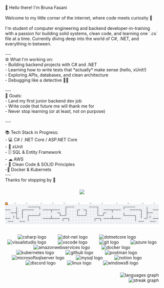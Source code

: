 <p align="left">👋 Hello there! I'm Bruna Fasani<br><br>Welcome to my little corner of the internet, where code meets curiosity 🌱<br><br>I'm student of computer engineering and  backend developer-in-training with a passion for building solid systems, clean code, and learning one `.cs` file at a time. Currently diving deep into the world of C#, .NET, and everything in between.<br><br>---<br> ⚙️ What I'm working on:<br>- Building backend projects with C# and .NET<br>- Learning how to write tests that *actually* make sense (hello, xUnit!)<br>- Exploring APIs, databases, and clean architecture<br>- Debugging like a detective 🕵️‍♀️<br><br>---<br>🚀 Goals:<br>- Land my first junior backend dev job<br>- Write code that future me will thank me for<br>- Never stop learning (or at least, not on purpose)<br><br>---<br><br> 📚 Tech Stack in Progress:<br>- 💻 C# / .NET Core / ASP.NET Core <br>- 🧪 xUnit <br>- 🗄️ SQL & Entity Framework<br>- ☁ AWS <br>- 🧠 Clean Code & SOLID Principles<br> -🐳 Docker & Kubernets <br>---<br>Thanks for stopping by 💜</p>

###

<div align="center">
  <img height="226" src="https://i.pinimg.com/originals/a3/ce/e4/a3cee4ff92c376832548bfe49f47c173.gif"  />
</div>

###

<picture>
  <source media="(prefers-color-scheme: dark)" srcset="https://raw.githubusercontent.com/Bru-Fasani/Bru-Fasani/output/pacman-contribution-graph-dark.svg">
  <source media="(prefers-color-scheme: light)" srcset="https://raw.githubusercontent.com/Bru-Fasani/Bru-Fasani/output/pacman-contribution-graph.svg">
  <img alt="pacman contribution graph" src="https://raw.githubusercontent.com/Bru-Fasani/Bru-Fasani/output/pacman-contribution-graph.svg">
</picture>

###

<div align="center">
  <img src="https://cdn.jsdelivr.net/gh/devicons/devicon/icons/csharp/csharp-original.svg" height="40" alt="csharp logo"  />
  <img width="30" />
  <img src="https://cdn.simpleicons.org/dotnet/512BD4" height="40" alt="dot-net logo"  />
  <img width="30" />
  <img src="https://cdn.jsdelivr.net/gh/devicons/devicon/icons/dotnetcore/dotnetcore-original.svg" height="40" alt="dotnetcore logo"  />
  <img width="30" />
  <img src="https://cdn.jsdelivr.net/gh/devicons/devicon/icons/visualstudio/visualstudio-plain.svg" height="40" alt="visualstudio logo"  />
  <img width="30" />
  <img src="https://cdn.jsdelivr.net/gh/devicons/devicon/icons/vscode/vscode-original.svg" height="40" alt="vscode logo"  />
  <img width="30" />
  <img src="https://cdn.jsdelivr.net/gh/devicons/devicon/icons/git/git-original.svg" height="40" alt="git logo"  />
  <img width="30" />
  <img src="https://cdn.jsdelivr.net/gh/devicons/devicon/icons/azure/azure-original.svg" height="40" alt="azure logo"  />
  <img width="30" />
  <img src="https://skillicons.dev/icons?i=aws" height="40" alt="amazonwebservices logo"  />
  <img width="30" />
  <img src="https://cdn.simpleicons.org/docker/2496ED" height="40" alt="docker logo"  />
  <img width="30" />
  <img src="https://cdn.jsdelivr.net/gh/devicons/devicon/icons/kubernetes/kubernetes-plain.svg" height="40" alt="kubernetes logo"  />
  <img width="30" />
  <img src="https://cdn.jsdelivr.net/gh/devicons/devicon/icons/github/github-original.svg" height="40" alt="github logo"  />
  <img width="30" />
  <img src="https://skillicons.dev/icons?i=postman" height="40" alt="postman logo"  />
  <img width="30" />
  <img src="https://cdn.jsdelivr.net/gh/devicons/devicon/icons/microsoftsqlserver/microsoftsqlserver-plain.svg" height="40" alt="microsoftsqlserver logo"  />
  <img width="30" />
  <img src="https://cdn.jsdelivr.net/gh/devicons/devicon/icons/mysql/mysql-original.svg" height="40" alt="mysql logo"  />
  <img width="30" />
  <img src="https://cdn.jsdelivr.net/gh/devicons/devicon/icons/notion/notion-original.svg" height="40" alt="notion logo"  />
  <img width="30" />
  <img src="https://cdn.simpleicons.org/discord/5865F2" height="40" alt="discord logo"  />
  <img width="30" />
  <img src="https://cdn.jsdelivr.net/gh/devicons/devicon/icons/linux/linux-original.svg" height="40" alt="linux logo"  />
  <img width="30" />
  <img src="https://cdn.jsdelivr.net/gh/devicons/devicon/icons/windows8/windows8-original.svg" height="40" alt="windows8 logo"  />
</div>

###

<div align="right">
  <img src="https://github-readme-stats.vercel.app/api/top-langs?username=Bru-Fasani&locale=en&hide_title=false&layout=compact&card_width=320&langs_count=5&theme=dracula&hide_border=false&order=2" height="150" alt="languages graph" /> <br>
  <img src="https://streak-stats.demolab.com?user=Bru-Fasani&locale=en&mode=daily&theme=dracula&hide_border=false&border_radius=5&order=3" height="150" alt="streak graph"  />
</div>

###

